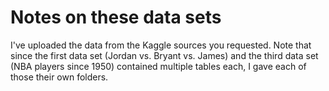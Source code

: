 # Notes on these data sets

I've uploaded the data from the Kaggle sources you requested. Note that since the first data set (Jordan vs. Bryant vs. James) and the third data set (NBA players since 1950) contained multiple tables each, I gave each of those their own folders.
